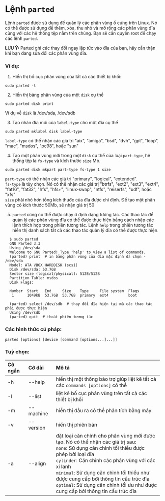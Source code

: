# Lệnh `parted`

Lệnh `parted` được sử dụng để quản lý các phân vùng ổ cứng trên Linux. Nó có thể được sử dụng để thêm, xóa, thu nhỏ và mở rộng các phân vùng đĩa cùng với các hệ thống tệp nằm trên chúng.
Bạn sẽ cần quyền root để chạy các lệnh `parted`.

**LƯU Ý:** Parted ghi các thay đổi ngay lập tức vào đĩa của bạn, hãy cẩn thận khi bạn đang sửa đổi các phân vùng đĩa.
### Ví dụ:

1. Hiển thị bố cục phân vùng của tất cả các thiết bị khối:
```
sudo parted -l
```

2. Hiển thị bảng phân vùng của một `disk` cụ thể
```
sudo parted disk print
```

Ví dụ về `disk` là /dev/sda, /dev/sdb

3. Tạo nhãn đĩa mới của `label-type` cho một đĩa cụ thể
```
sudo parted mklabel disk label-type
```
  
`label-type` có thể nhận các giá trị "aix", "amiga", "bsd", "dvh", "gpt", "loop", "mac", "msdos", "pc98", hoặc "sun" <br />

4. Tạo một phân vùng mới trong một `disk` cụ thể của loại `part-type`, hệ thống tệp là `fs-type` và kích thước `size` Mb.
```
sudo parted disk mkpart part-type fs-type 1 size
```
  
`part-type` có thể nhận các giá trị "primary", "logical", "extended".<br />
`fs-type` là tùy chọn. Nó có thể nhận các giá trị "btrfs", "ext2", "ext3", "ext4", "fat16", "fat32", "hfs", "hfs+", "linux-swap", "ntfs", "reiserfs", "udf", hoặc "xfs"<br />
`size` phải nhỏ hơn tổng kích thước của đĩa được chỉ định. Để tạo một phân vùng có kích thước 50Mb, <size> sẽ nhận giá trị 50
  
5. `parted` cũng có thể được chạy ở định dạng tương tác. Các thao tác để quản lý các phân vùng đĩa có thể được thực hiện bằng cách nhập các lệnh thích hợp trong phiên tương tác. 
  Lệnh `help` trong phiên tương tác hiển thị danh sách tất cả các thao tác quản lý đĩa có thể được thực hiện.
```
  $ sudo parted
  GNU Parted 3.3
  Using /dev/sda
  Welcome to GNU Parted! Type 'help' to view a list of commands.
  (parted) print  # in bảng phân vùng của đĩa mặc định đã chọn - /dev/sda                                                  
  Model: ATA VBOX HARDDISK (scsi)
  Disk /dev/sda: 53.7GB
  Sector size (logical/physical): 512B/512B
  Partition Table: msdos
  Disk Flags: 

  Number  Start   End     Size    Type     File system  Flags
   1      1049kB  53.7GB  53.7GB  primary  ext4         boot

  (parted) select /dev/sdb  # thay đổi đĩa hiện tại mà các thao tác phải được thực hiện                                                 
  Using /dev/sdb
  (parted) quit  # thoát phiên tương tác
```

### Các hình thức cú pháp:
```
parted [options] [device [command [options...]...]]
```
  
### Tuỳ chọn:
|**Cờ ngắn**   |**Cờ dài**   |**Mô tả**   |
|:---|:---|:---|
|-h|--help|hiển thị một thông báo trợ giúp liệt kê tất cả các `commands [options]` có thể|
|-l|--list|liệt kê bố cục phân vùng trên tất cả các thiết bị khối|
|-m|--machine|hiển thị đầu ra có thể phân tích bằng máy|
|-v|--version|hiển thị phiên bản|
|-a|--align|đặt loại căn chỉnh cho phân vùng mới được tạo. Nó có thể nhận các giá trị sau:<br /> `none`: Sử dụng căn chỉnh tối thiểu được phép bởi loại đĩa<br /> `cylinder`: Căn chỉnh các phân vùng với các xi lanh<br /> `minimal`: Sử dụng căn chỉnh tối thiểu như được cung cấp bởi thông tin cấu trúc đĩa<br /> `optimal`: Sử dụng căn chỉnh tối ưu như được cung cấp bởi thông tin cấu trúc đĩa|